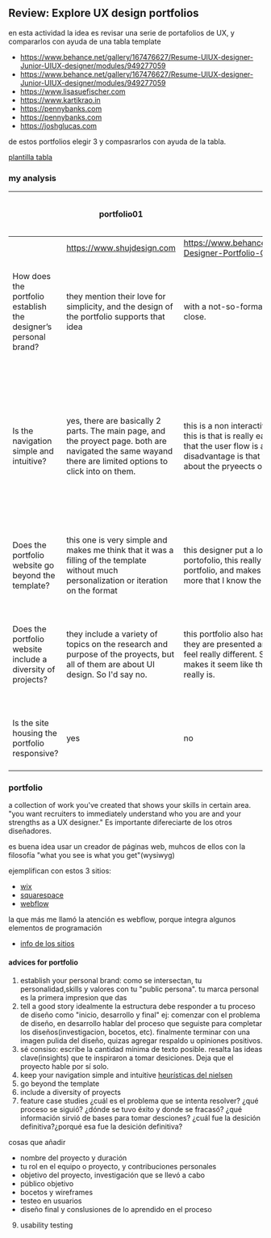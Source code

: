 ## Review: Explore UX design portfolios

en esta actividad la idea es revisar una serie de portafolios de UX, y compararlos con ayuda de una tabla template 

- <https://www.behance.net/gallery/167476627/Resume-UIUX-designer-Junior-UIUX-designer/modules/949277059>
- <https://www.behance.net/gallery/167476627/Resume-UIUX-designer-Junior-UIUX-designer/modules/949277059>
- <https://www.lisasuefischer.com>
- <https://www.kartikrao.in>
- <https://pennybanks.com>
- <https://pennybanks.com>
- <https://joshglucas.com>

de estos portfolios elegir 3 y compasrarlos con ayuda de la tabla.

[plantilla tabla](https://docs.google.com/document/d/13ykqQdRTl61HP7MK27aN2apVdFZQx3CpCRE014ZoacA/template/preview)

### my analysis

|  | portfolio01 | portfolio02 | portfolio03 | Which portfolio stood out to you in each category and why? |
|---|---|---|---|---|
|  | https://www.shujdesign.com | https://www.behance.net/gallery/168903999/UXUI-Designer-Portfolio-CV-2023/modules/952808577 | https://pennybanks.com |  |
| How does the portfolio establish the designer’s personal brand? | they mention their love for simplicity, and the design of the portfolio supports that idea | with a not-so-formal aproach. being playfull and close. | the design of the portfolio demonstrate care for form, and a professional aproach and high quality look n'feel | the second one. Because the ways it's designed, makes it feel like it was altered(intervenido) by the designer. Showing her personal touch and personality. |
| Is the navigation simple and intuitive? | yes, there are basically 2 parts. The main page, and the proyect page. both are navigated the same wayand there are limited options to click into  on them. | this is a non interactive portfolio, the advantage of this is that is really eassy to  navigate for anyone, and that the user flow is almost always the same. The disadvantage is that you can't further investigate about the pryeects or the info shown. | this one is easy to navigate due to it's format, is shows 2 columns of proyects, and at the left of the screen you can go to the about page and other items aside the proyects. the only flaw I noticed is that the images of the proyects, shown in the main page, are not as good and memorable as the ones inside the proyects page.  | the third one is the most intuitive in my opinion, since everything is 1 click apart, and the "hitboxes" are well thought and implemented |
| Does the portfolio website go beyond the template? | this one is very simple and makes me think that it was a filling of the template without much personalization or iteration on the format | this designer put a lot of her own touch into this portofolio, this really gives a lot of personality to the portfolio, and makes me feel like I know this designer more that I know the other designers | i feel that this also keeps it close to the orginal template, but it demostrates a lot of atention to detail and a deep involvement with each of the proyects. | the second one. It makes me think that they used more than 1 program to design it, maybe illustrator and procreate |
| Does the portfolio website include a diversity of projects? | they include a variety of topics on the research and purpose of the proyects, but all of them are about UI design. So I'd say no. | this portfolio also has only UI proyects, but the way they are presented and approached, makes them feel really different. So I think the variety of formats makes it seem like there is more variety than there really is. | there a wide variety of proyects. The thing that draws my attention the most, is that the majority of the proyects are from the industrial design area, but they all have a UX approach, within it's reasearch and design. | in my opinion, the third one. But this may be a bias towards industrial design. Which will be my university deegree |
| Is the site housing the portfolio responsive? | yes | no | yes | the third one, mostly because of the animations shown when panning over interactive zones. |

### portfolio

a collection of work you've created that shows your skills in certain area. "you want recruiters to immediately understand who you are and your strengths as a UX designer." Es importante difereciarte de los otros diseñadores.

es buena idea usar un creador de páginas web, muhcos de ellos con la filosofía "what you see is what you get"(wysiwyg)

ejemplifican con estos 3 sitios:
- [wix](https://www.wix.com)
- [squarespace](https://www.squarespace.com)
- [webflow](https://webflow.com)

la que más me llamó la atención es webflow, porque integra algunos elementos de programación

- [info de los sitios](https://www.coursera.org/learn/start-ux-design-process/supplement/pBAxa/explore-website-builders-for-your-portfolio)

#### advices for portfolio

1. establish your personal brand:
como se intersectan, tu personalidad,skills y valores con tu "public persona". tu marca personal es la primera impresion que das
2. tell a good story
idealmente la estructura debe responder a tu proceso de diseño como "inicio, desarrollo y final"
ej: comenzar con el problema de diseño, en desarrollo hablar del proceso que seguiste para completar los diseños(investigacion, bocetos, etc). finalmente terminar con una imagen pulida del diseño, quizas agregar respaldo u opiniones positivos.
3. sé consiso:
escribe la cantidad mínima de texto posible. resalta las ideas clave(insights) que te inspiraron a tomar desiciones. Deja que el proyecto hable por sí solo.
4. keep your navigation simple and intuitive
[heurísticas del nielsen](https://www.nngroup.com/articles/ten-usability-heuristics)
5. go beyond the template
6. include a diversity of proyects
7. feature case studies
¿cuál es el problema que se intenta resolver?
¿qué proceso se siguió?
¿dónde se tuvo éxito y donde se fracasó?
¿qué información sirvió de bases para tomar desciones?
¿cuál fue la desición definitiva?¿porqué esa fue la desición definitiva?

cosas que añadir
- nombre del proyecto y duración
- tu rol en el equipo o proyecto, y contribuciones personales
- objetivo del proyecto, investigación que se llevó a cabo
- público objetivo
- bocetos y wireframes
- testeo en usuarios
- diseño final y conslusiones de lo aprendido en el proceso
9. usability testing